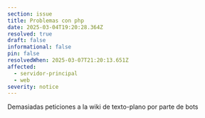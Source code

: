 ```yaml
---
section: issue
title: Problemas con php
date: 2025-03-04T19:20:28.364Z
resolved: true
draft: false
informational: false
pin: false
resolvedWhen: 2025-03-07T21:20:13.651Z
affected:
  - servidor-principal
  - web
severity: notice
---
```

Demasiadas peticiones a la wiki de texto-plano por parte de bots 
